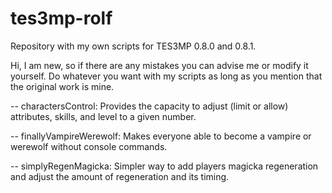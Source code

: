 # tes3mp-rolf
Repository with my own scripts for TES3MP 0.8.0 and 0.8.1.

Hi, I am new, so if there are any mistakes you can advise me or modify it yourself.
Do whatever you want with my scripts as long as you mention that the original work is mine.

-- charactersControl: Provides the capacity to adjust (limit or allow) attributes, skills, and level to a given number.

-- finallyVampireWerewolf: Makes everyone able to become a vampire or werewolf without console commands.

-- simplyRegenMagicka: Simpler way to add players magicka regeneration and adjust the amount of regeneration and its timing.
